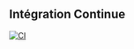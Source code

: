 ## Intégration Continue

[![CI](https://github.com/Akira347/character-vitae/actions/workflows/ci.yml/badge.svg)](https://github.com/Akira347/character-vitae/actions)